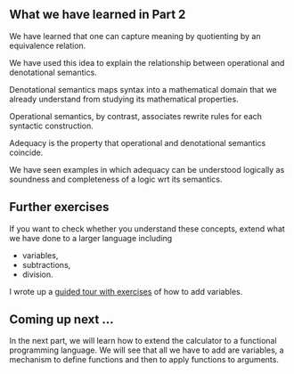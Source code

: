 ## What we have learned in Part 2

We have learned that one can capture meaning by quotienting by an equivalence relation.

We have used this idea to explain the relationship between operational and denotational semantics.

Denotational semantics maps syntax into a mathematical domain that we already understand from studying its mathematical properties. 

Operational semantics, by contrast, associates rewrite rules for each syntactic construction. 

Adequacy is the property that operational and denotational semantics coincide.

We have seen examples in which adequacy can be understood logically as soundness and completeness of a logic wrt its semantics.

## Further exercises

If you want to check whether you understand these concepts, extend what we have done to a larger language including

- variables,
- subtractions,
- division.

I wrote up a [guided tour with exercises](https://hackmd.io/@alexhkurz/ByNBNEITP) of how to add variables. 

## Coming up next ...

In the next part, we will learn how to extend the calculator to a functional programming language. We will see that all we have to add are variables, a mechanism to define functions and then to apply functions to arguments.

